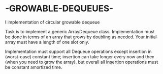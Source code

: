 # -GROWABLE-DEQUEUES-
I implementation of  circular growable dequeue

Task is to implement a generic ArrayDequeue class.
Implementation must be done in terms of an array that grows by doubling as needed. Your initial array must
have a length of one slot only.

Implementation must support all Dequeue operations except insertion in (worst-case) constant time; insertion
can take longer every now and then (when you need to grow the array), but overall all insertion operations must be
constant amortized time.

